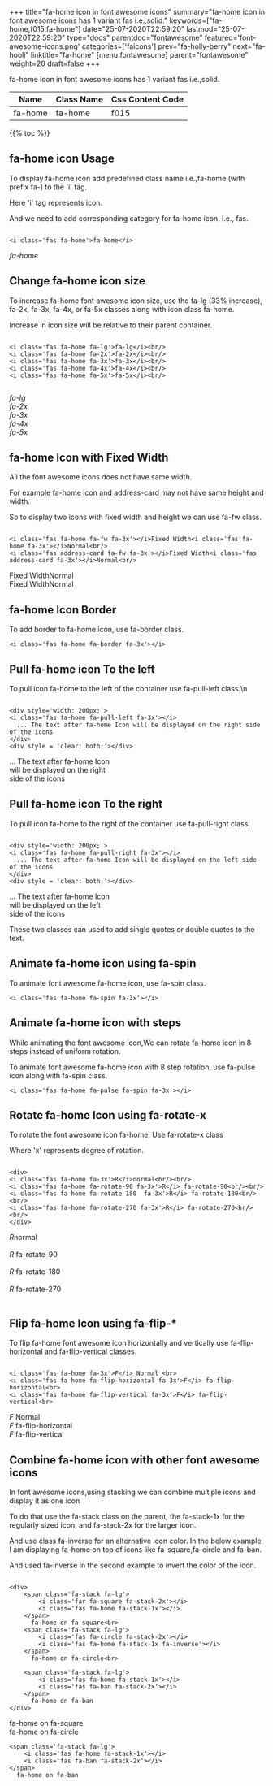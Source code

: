 +++
title="fa-home icon in font awesome icons"
summary="fa-home icon in font awesome icons has 1 variant fas i.e.,solid."
keywords=["fa-home,f015,fa-home"]
date="25-07-2020T22:59:20"
lastmod="25-07-2020T22:59:20"
type="docs"
parentdoc="fontawesome"
featured='font-awesome-icons.png'
categories=['faicons']
prev="fa-holly-berry"
next="fa-hooli"
linktitle="fa-home"
[menu.fontawesome]
parent="fontawesome"
weight=20
draft=false
+++


fa-home icon in font awesome icons has 1 variant fas i.e.,solid.

<div class='table-responsive'><table class='table'><thead><tr><th>Name</th><th>Class Name</th><th>Css Content Code</th></tr></thead><tbody><tr><td>fa-home</td><td>fa-home</td><td>f015</td></tr></tbody></table></div>


{{% toc %}}


## fa-home icon Usage

To display fa-home icon add predefined class name i.e.,fa-home (with prefix fa-) to the 'i' tag.

Here 'i' tag represents icon.

And we need to add corresponding category for fa-home icon. i.e., fas.


```

<i class='fas fa-home'>fa-home</i>
```

<i class='fas fa-home'>fa-home</i>




## Change fa-home icon size
To increase fa-home font awesome icon size, use the fa-lg (33% increase), fa-2x, fa-3x, fa-4x, or fa-5x classes along with icon class fa-home.

Increase in icon size will be relative to their parent container. 

```

<i class='fas fa-home fa-lg'>fa-lg</i><br/>
<i class='fas fa-home fa-2x'>fa-2x</i><br/>
<i class='fas fa-home fa-3x'>fa-3x</i><br/>
<i class='fas fa-home fa-4x'>fa-4x</i><br/>
<i class='fas fa-home fa-5x'>fa-5x</i><br/>
            
```

<i class='fas fa-home fa-lg'>fa-lg</i><br/>
<i class='fas fa-home fa-2x'>fa-2x</i><br/>
<i class='fas fa-home fa-3x'>fa-3x</i><br/>
<i class='fas fa-home fa-4x'>fa-4x</i><br/>
<i class='fas fa-home fa-5x'>fa-5x</i><br/>
            



## fa-home Icon with Fixed Width 

All the font awesome icons does not have same width.

For example fa-home icon and address-card may not have same height and width.

So to display two icons with fixed width and height we can use fa-fw class.


```

<i class='fas fa-home fa-fw fa-3x'></i>Fixed Width<i class='fas fa-home fa-3x'></i>Normal<br/>
<i class='fas address-card fa-fw fa-3x'></i>Fixed Width<i class='fas address-card fa-3x'></i>Normal<br/>
```

<i class='fas fa-home fa-fw fa-3x'></i>Fixed Width<i class='fas fa-home fa-3x'></i>Normal<br/>
<i class='fas address-card fa-fw fa-3x'></i>Fixed Width<i class='fas address-card fa-3x'></i>Normal<br/>



## fa-home Icon Border 

To add border to fa-home icon, use fa-border class.


```
<i class='fas fa-home fa-border fa-3x'></i>

```
<i class='fas fa-home fa-border fa-3x'></i>





## Pull fa-home icon To the left

To pull icon fa-home to the left of the container use fa-pull-left class.\n

```

<div style='width: 200px;'>
<i class='fas fa-home fa-pull-left fa-3x'></i>
  ... The text after fa-home Icon will be displayed on the right side of the icons
</div>
<div style = 'clear: both;'></div>
```

<div style='width: 200px;'>
<i class='fas fa-home fa-pull-left fa-3x'></i>
  ... The text after fa-home Icon will be displayed on the right side of the icons
</div>
<div style = 'clear: both;'></div>




## Pull fa-home icon To the right
To pull icon fa-home to the right of the container use fa-pull-right class.

```

<div style='width: 200px;'>
<i class='fas fa-home fa-pull-right fa-3x'></i>
  ... The text after fa-home Icon will be displayed on the left side of the icons
</div>
<div style = 'clear: both;'></div>
```

<div style='width: 200px;'>
<i class='fas fa-home fa-pull-right fa-3x'></i>
  ... The text after fa-home Icon will be displayed on the left side of the icons
</div>
<div style = 'clear: both;'></div>

These two classes can used to add single quotes or double quotes to the text.


## Animate fa-home icon using fa-spin
To animate font awesome fa-home icon, use fa-spin class.

```
<i class='fas fa-home fa-spin fa-3x'></i>
```
<i class='fas fa-home fa-spin fa-3x'></i>




## Animate fa-home icon with steps
While animating the font awesome icon,We can rotate fa-home icon in 8 steps instead of uniform rotation.

To animate font awesome fa-home icon with 8 step rotation, use fa-pulse icon along with fa-spin class.


```
<i class='fas fa-home fa-pulse fa-spin fa-3x'></i>

```
<i class='fas fa-home fa-pulse fa-spin fa-3x'></i>





## Rotate fa-home Icon using fa-rotate-x
To rotate the font awesome icon fa-home, Use fa-rotate-x class

Where 'x' represents degree of rotation.


```

<div>
<i class='fas fa-home fa-3x'>R</i>normal<br/><br/>
<i class='fas fa-home fa-rotate-90 fa-3x'>R</i> fa-rotate-90<br/><br/> 
<i class='fas fa-home fa-rotate-180  fa-3x'>R</i> fa-rotate-180<br/><br/> 
<i class='fas fa-home fa-rotate-270 fa-3x'>R</i> fa-rotate-270<br/><br/>
</div>
```

<div>
<i class='fas fa-home fa-3x'>R</i>normal<br/><br/>
<i class='fas fa-home fa-rotate-90 fa-3x'>R</i> fa-rotate-90<br/><br/> 
<i class='fas fa-home fa-rotate-180  fa-3x'>R</i> fa-rotate-180<br/><br/> 
<i class='fas fa-home fa-rotate-270 fa-3x'>R</i> fa-rotate-270<br/><br/>
</div>




## Flip fa-home Icon using fa-flip-*
To flip fa-home font awesome icon horizontally and vertically use fa-flip-horizontal and fa-flip-vertical classes. 

```

<i class='fas fa-home fa-3x'>F</i> Normal <br>
<i class='fas fa-home fa-flip-horizontal fa-3x'>F</i> fa-flip-horizontal<br>
<i class='fas fa-home fa-flip-vertical fa-3x'>F</i> fa-flip-vertical<br>
```

<i class='fas fa-home fa-3x'>F</i> Normal <br>
<i class='fas fa-home fa-flip-horizontal fa-3x'>F</i> fa-flip-horizontal<br>
<i class='fas fa-home fa-flip-vertical fa-3x'>F</i> fa-flip-vertical<br>




## Combine fa-home icon with other font awesome icons
In font awesome icons,using stacking we can combine multiple icons and display it as one icon 

To do that use the fa-stack class on the parent, the fa-stack-1x for the regularly sized icon, and fa-stack-2x for the larger icon.

And use class fa-inverse for an alternative icon color. 
In the below example, I am displaying fa-home on top of icons like fa-square,fa-circle and fa-ban.

And used fa-inverse in the second example to invert the color of the icon.

```

<div>
    <span class='fa-stack fa-lg'>
        <i class='far fa-square fa-stack-2x'></i>
        <i class='fas fa-home fa-stack-1x'></i>
    </span>
      fa-home on fa-square<br>
    <span class='fa-stack fa-lg'>
        <i class='fas fa-circle fa-stack-2x'></i>
        <i class='fas fa-home fa-stack-1x fa-inverse'></i>
    </span>
      fa-home on fa-circle<br>

    <span class='fa-stack fa-lg'>
        <i class='fas fa-home fa-stack-1x'></i>
        <i class='fas fa-ban fa-stack-2x'></i>
    </span>
      fa-home on fa-ban
</div>
```

<div>
    <span class='fa-stack fa-lg'>
        <i class='far fa-square fa-stack-2x'></i>
        <i class='fas fa-home fa-stack-1x'></i>
    </span>
      fa-home on fa-square<br>
    <span class='fa-stack fa-lg'>
        <i class='fas fa-circle fa-stack-2x'></i>
        <i class='fas fa-home fa-stack-1x fa-inverse'></i>
    </span>
      fa-home on fa-circle<br>

    <span class='fa-stack fa-lg'>
        <i class='fas fa-home fa-stack-1x'></i>
        <i class='fas fa-ban fa-stack-2x'></i>
    </span>
      fa-home on fa-ban
</div>






